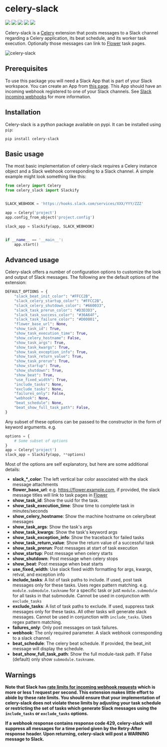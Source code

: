 # celery-slack

[![](https://img.shields.io/travis/crflynn/celery-slack.svg)](https://travis-ci.org/crflynn/celery-slack) [![](https://img.shields.io/readthedocs/celery-slack.svg)](http://celery-slack.readthedocs.io/en/latest/) [![](https://codecov.io/gh/crflynn/celery-slack/branch/master/graphs/badge.svg)](https://codecov.io/gh/crflynn/celery-slack) [![](https://img.shields.io/pypi/v/celery-slack.svg)](https://pypi.python.org/pypi/celery-slack) [![](https://img.shields.io/pypi/pyversions/celery-slack.svg)](https://pypi.python.org/pypi/celery-slack)


Celery-slack is a [Celery](http://docs.celeryproject.org/en/latest/index.html)
extension that posts messages to a Slack channel
regarding a Celery application, its beat schedule, and its worker task
execution. Optionally those messages can link to
[Flower](http://flower.readthedocs.io/en/latest/) task pages.

![celery-slack](https://i.imgur.com/fDkivP8.png)

## Prerequisites

To use this package you will need a Slack App that is part of your
Slack workspace. You can create an App from
[this page](https://api.slack.com/apps). This App should have an incoming
webhook registered to one of your Slack channels. See
[Slack incoming webhooks](https://api.slack.com/incoming-webhooks) for more
information.

## Installation

Celery-slack is a python package available on pypi.
It can be installed using `pip`:

```
pip install celery-slack
```

## Basic usage

The most basic implementation of celery-slack requires a Celery instance object
and a Slack webhook corresponding to a Slack channel. A simple example might
look something like this:

```python
from celery import Celery
from celery_slack import Slackify


SLACK_WEBHOOK = 'https://hooks.slack.com/services/XXX/YYY/ZZZ'

app = Celery('project')
app.config_from_object('project.config')

slack_app = Slackify(app, SLACK_WEBHOOK)


if __name__ == '__main__':
    app.start()
```

## Advanced usage

Celery-slack offers a number of configuration options to customize the look
and output of Slack messages. The following are the default options of the
extension:

```python
DEFAULT_OPTIONS = {
    "slack_beat_init_color": "#FFCC2B",
    "slack_celery_startup_color": "#FFCC2B",
    "slack_celery_shutdown_color": "#660033",
    "slack_task_prerun_color": "#D3D3D3",
    "slack_task_success_color": "#36A64F",
    "slack_task_failure_color": "#D00001",
    "flower_base_url": None,
    "show_task_id": True,
    "show_task_execution_time": True,
    "show_celery_hostname": False,
    "show_task_args": True,
    "show_task_kwargs": True,
    "show_task_exception_info": True,
    "show_task_return_value": True,
    "show_task_prerun": True,
    "show_startup": True,
    "show_shutdown": True,
    "show_beat": True,
    "use_fixed_width": True,
    "include_tasks": None,
    "exclude_tasks": None,
    "failures_only": False,
    "webhook": None,
    "beat_schedule": None,
    "beat_show_full_task_path": False,
}
```

Any subset of these options can be passed to the constructor in the form
of keyword arguments. e.g.

```python
options = {
    # Some subset of options
}
app = Celery('project')
slack_app = Slackify(app, **options)
```

Most of the options are self explanatory, but here are some additional details:

* **slack_\*_color**: The left vertical bar color associated with the slack
    message attachments
* **flower_base_url**: e.g. https://flower.example.com, if provided, the slack
    message titles will link to task pages in
    [Flower](http://flower.readthedocs.io/en/latest/)
* **show_task_id**: Show the uuid for the task.
* **show_task_execution_time**: Show time to complete task in minutes/seconds
* **show_celery_hostname**: Show the machine hostname on celery/beat messages
* **show_task_args**: Show the task's args
* **show_task_kwargs**: Show the task's keyword args
* **show_task_exception_info**: Show the traceback for failed tasks
* **show_task_return_value**: Show the return value of a successful task
* **show_task_prerun**: Post messages at start of task execution
* **show_startup**: Post message when celery starts
* **show_shutdown**: Post message when celery stops
* **show_beat**: Post message when beat starts
* **use_fixed_width**: Use slack fixed width formatting for args, kwargs,
    retval, and exception info
* **include_tasks**: A list of task paths to include.
    If used, post task messages only for these tasks. Uses
    regex pattern matching. e.g. `module.submodule.taskname` for a specific
    task or just `module.submodule` for all tasks in that submodule. Cannot be
    used in conjunction with `exclude_tasks`
* **exclude_tasks**: A list of task paths to exclude.
    If used, suppress task messages only for these tasks.
    All other tasks will generate slack messages. Cannot be used in conjunction
    with `include_tasks`. Uses regex pattern matching.
* **failures_only**: Only post messages on task failures.
* **webhook**: The only required parameter. A slack webhook corresponding to a
    slack channel.
* **beat_schedule**: The celery beat schedule. If provided, the beat_init
    message will display the schedule.
* **beat_show_full_task_path**: Show the full module-task path. If False
    (default) only show `submodule.taskname`.


## Warnings

**Note that Slack has
[rate limits for incoming webhook requests](https://api.slack.com/docs/rate-limits)
which is more or less 1 request per second.
This extension makes little effort to abide by these rate limits. You should
ensure that your implementation of celery-slack does not violate these limits
by adjusting your task schedule or restricting the set of tasks which generate
Slack messages using the `include_tasks` or `exclude_tasks` options.**

**If a webhook response contains response code 429, celery-slack will suppress
all messages for a time period given by the Retry-After response header. Upon
returning, celery-slack will post a WARNING message to Slack.**
